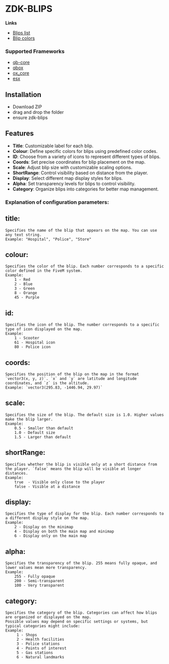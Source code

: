 # ZDK-BLIPS
**Links**

- [Blips list](https://docs.fivem.net/docs/game-references/blips/)
- [Blip colors](https://docs.fivem.net/docs/game-references/blips/#blip-colors)



### Supported Frameworks
- [qb-core](https://github.com/qbcore-framework/qb-core)
- [qbox](https://github.com/Qbox-project/qbx_core)
- [ox_core](https://github.com/overextended/ox_core)
- [esx](https://github.com/esx-framework/esx_core)

## Installation
- Download ZIP
- drag and drop the folder
- ensure zdk-blips

## Features

- **Title**: Customizable label for each blip.
- **Colour**: Define specific colors for blips using predefined color codes.
- **ID**: Choose from a variety of icons to represent different types of blips. 
- **Coords**: Set precise coordinates for blip placement on the map.
- **Scale**: Adjust blip size with customizable scaling options.
- **ShortRange**: Control visibility based on distance from the player.
- **Display**: Select different map display styles for blips.
- **Alpha**: Set transparency levels for blips to control visibility.
- **Category**: Organize blips into categories for better map management.


### Explanation of configuration parameters:
## title:
    Specifies the name of the blip that appears on the map. You can use any text string.
    Example: "Hospital", "Police", "Store"
## colour:
    Specifies the color of the blip. Each number corresponds to a specific color defined in the FiveM system.
    Example: 
        1 - Red
        2 - Blue
        3 - Green
        8 - Orange
        45 - Purple
## id:
    Specifies the icon of the blip. The number corresponds to a specific type of icon displayed on the map.
    Example:
        1 - Scooter
        61 - Hospital icon
        80 - Police icon
## coords:
    Specifies the position of the blip on the map in the format `vector3(x, y, z)`. `x` and `y` are latitude and longitude coordinates, and `z` is the altitude.
    Example: `vector3(295.83, -1446.94, 29.97)`
## scale:
    Specifies the size of the blip. The default size is 1.0. Higher values make the blip larger.
    Example:
        0.5 - Smaller than default
        1.0 - Default size
        1.5 - Larger than default
## shortRange:
    Specifies whether the blip is visible only at a short distance from the player. `false` means the blip will be visible at longer distances.
    Example:
        true  - Visible only close to the player
        false - Visible at a distance
## display:
    Specifies the type of display for the blip. Each number corresponds to a different display style on the map.
    Example:
        2 - Display on the minimap
        4 - Display on both the main map and minimap
        6 - Display only on the main map
## alpha:
    Specifies the transparency of the blip. 255 means fully opaque, and lower values mean more transparency.
    Example:
        255 - Fully opaque
        200 - Semi-transparent
        100 - Very transparent
 ## category:
    Specifies the category of the blip. Categories can affect how blips are organized or displayed on the map. 
    Possible values may depend on specific settings or systems, but typical categories might include:
    Example:
         1 - Shops
         2 - Health facilities
         3 - Police stations
         4 - Points of interest
         5 - Gas stations
         6 - Natural landmarks
